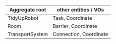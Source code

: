 |Aggregate root | other entities / VOs |
|---|---|
| TidyUpRobot |Task, Coordinate|
| Room | Barrier, Coordinate |
| TransportSystem | Connection, Coordinate |